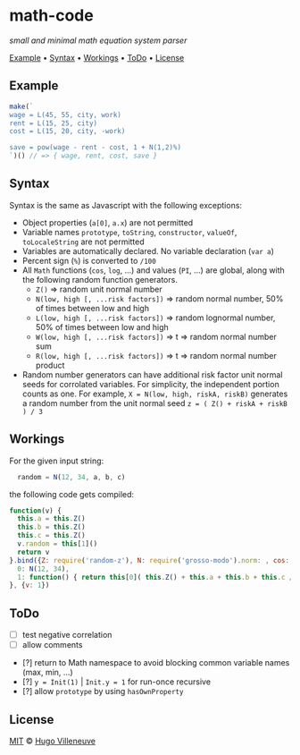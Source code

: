 <!-- markdownlint-disable MD036 MD041 -->

# math-code

*small and minimal math equation system parser*

[Example](#example) • [Syntax](#syntax) • [Workings](#workings) • [ToDo](#todo) • [License](#license)

## Example

```javascript
make(`
wage = L(45, 55, city, work)
rent = L(15, 25, city)
cost = L(15, 20, city, -work)

save = pow(wage - rent - cost, 1 + N(1,2)%)
`)() // => { wage, rent, cost, save }
```

## Syntax

Syntax is the same as Javascript with the following exceptions:

* Object properties (`a[0]`, `a.x`) are not permitted
* Variable names `prototype`, `toString`, `constructor`, `valueOf`, `toLocaleString` are not permitted
* Variables are automatically declared. No variable declaration (`var a`)
* Percent sign (`%`) is converted to `/100`
* All `Math` functions (`cos`, `log`, ...) and values (`PI`, ...) are global, along with the following random function generators.
  * `Z()` => random unit normal number
  * `N(low, high [, ...risk factors])` => random normal number, 50% of times between low and high
  * `L(low, high [, ...risk factors])` => random lognormal number, 50% of times between low and high
  * `W(low, high [, ...risk factors])` => t => random normal number sum
  * `R(low, high [, ...risk factors])` => t => random normal number product
* Random number generators can have additional risk factor unit normal seeds for corrolated variables. For simplicity, the independent portion counts as one. For example, `X = N(low, high, riskA, riskB)` generates a random number from the unit normal seed `z = ( Z() + riskA + riskB ) / 3`

## Workings

For the given input string:

```javascript
  random = N(12, 34, a, b, c)
```

the following code gets compiled:

```javascript
function(v) {
  this.a = this.Z()
  this.b = this.Z()
  this.c = this.Z()
  v.random = this[1]()
  return v
}.bind({Z: require('random-z'), N: require('grosso-modo').norm: , cos: Math.cos, //...and more
  0: N(12, 34),
  1: function() { return this[0]( this.Z() + this.a + this.b + this.c / 4 ) }
}, {v: 1})
```

## ToDo

* [ ] test negative correlation
* [ ] allow comments
* [?] return to Math namespace to avoid blocking common variable names (max, min, ...)
* [?] `y = Init(1)` | `Init.y = 1` for run-once recursive
* [?] allow `prototype` by using `hasOwnProperty`

## License

[MIT](http://www.opensource.org/licenses/MIT) © [Hugo Villeneuve](https://github.com/hville)
